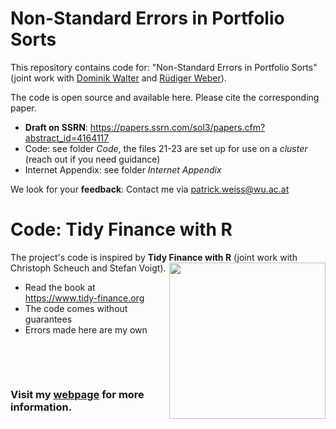 # Non-Standard Errors in Portfolio Sorts

This repository contains code for: "Non-Standard Errors in Portfolio Sorts" (joint work with [Dominik Walter](https://www.vgsf.ac.at/students-graduates/students/dominik-walter/) and [Rüdiger Weber](https://sites.google.com/site/ruedigercweber/)). 

The code is open source and available here. Please cite the corresponding paper.

- **Draft on SSRN**: https://papers.ssrn.com/sol3/papers.cfm?abstract_id=4164117
- Code: see folder *Code*, the files 21-23 are set up for use on a *cluster* (reach out if you need guidance)
- Internet Appendix: see folder *Internet Appendix*

We look for your **feedback**: Contact me via [patrick.weiss@wu.ac.at](mailto:patrick.weiss@wu.ac.at?subject=[Github]%20NSEs%20in%20Portfolio%20Sorts)

# Code: Tidy Finance with R

The project's code is inspired by **Tidy Finance with R** [<img class="logo" src="https://www.tidy-finance.org/cover_crc_tidy_finance.jpg" align="right" style="width:250px;" />](https://www.tidy-finance.org)
(joint work with Christoph Scheuch and Stefan Voigt).

- Read the book at https://www.tidy-finance.org
- The code comes without guarantees
- Errors made here are my own


&nbsp;

&nbsp;

### Visit my [webpage](https://sites.google.com/view/patrick-weiss) for more information.
